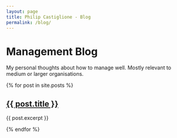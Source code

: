 ```yaml
---
layout: page
title: Philip Castiglione - Blog
permalink: /blog/
---
```


# Management Blog

My personal thoughts about how to manage well. Mostly relevant to medium or larger organisations.

<div>
    {% for post in site.posts %}
        <div>
            <h2><a href="{{ post.url }}">{{ post.title }}</a></h2>
            <p>{{ post.excerpt }}</p>
        </div>
    {% endfor %}
</div>